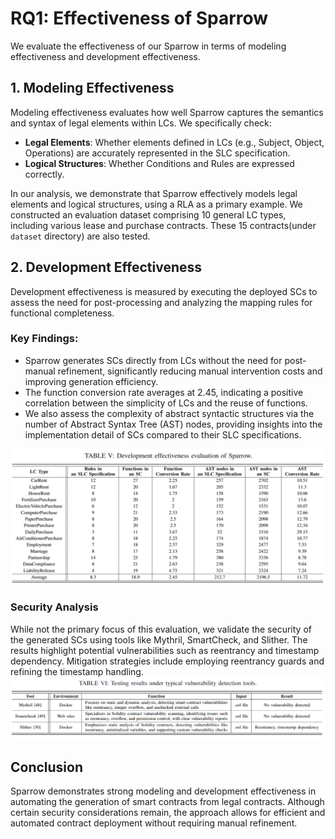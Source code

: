 
# RQ1: Effectiveness of Sparrow
We evaluate the effectiveness of our Sparrow in terms of modeling effectiveness and development effectiveness.

## 1. Modeling Effectiveness
Modeling effectiveness evaluates how well Sparrow captures the semantics and syntax of legal elements within LCs. We specifically check:

- **Legal Elements**: Whether elements defined in LCs (e.g., Subject, Object, Operations) are accurately represented in the SLC specification.
- **Logical Structures**: Whether Conditions and Rules are expressed correctly.

In our analysis, we demonstrate that Sparrow effectively models legal elements and logical structures, using a RLA as a primary example. We constructed an evaluation dataset comprising 10 general LC types, including various lease and purchase contracts. These 15 contracts(under `dataset` directory) are also tested.

## 2. Development Effectiveness
Development effectiveness is measured by executing the deployed SCs to assess the need for post-processing and analyzing the mapping rules for functional completeness.

### Key Findings:
- Sparrow generates SCs directly from LCs without the need for post-manual refinement, significantly reducing manual intervention costs and improving generation efficiency.
- The function conversion rate averages at 2.45, indicating a positive correlation between the simplicity of LCs and the reuse of functions.
- We also assess the complexity of abstract syntactic structures via the number of Abstract Syntax Tree (AST) nodes, providing insights into the implementation detail of SCs compared to their SLC specifications.

 ![effectiveness_eval](../picture/tableV.png)


### Security Analysis
While not the primary focus of this evaluation, we validate the security of the generated SCs using tools like Mythril, SmartCheck, and Slither. The results highlight potential vulnerabilities such as reentrancy and timestamp dependency. Mitigation strategies include employing reentrancy guards and refining the timestamp handling.
![sec_eval](../picture/tableVI.png)

## Conclusion
Sparrow demonstrates strong modeling and development effectiveness in automating the generation of smart contracts from legal contracts. Although certain security considerations remain, the approach allows for efficient and automated contract deployment without requiring manual refinement.





